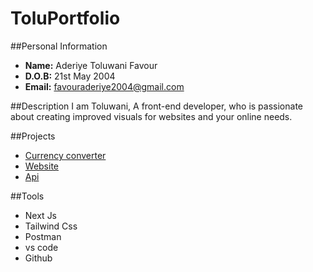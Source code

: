# ToluPortfolio
##Personal Information
- **Name:** Aderiye Toluwani Favour
- **D.O.B:** 21st May 2004
- **Email:** favouraderiye2004@gmail.com

##Description
I am Toluwani, A front-end developer, who is passionate about creating improved visuals for websites and your online needs.

##Projects
- [Currency converter](https://github.com/Risky750/currencyconverter)
- [Website](https://github.com/Risky750/CraftmyWeb) 
- [Api](https://github.com/Risky750/weather-forcast)

##Tools
- Next Js
- Tailwind Css
- Postman
- vs code
- Github

